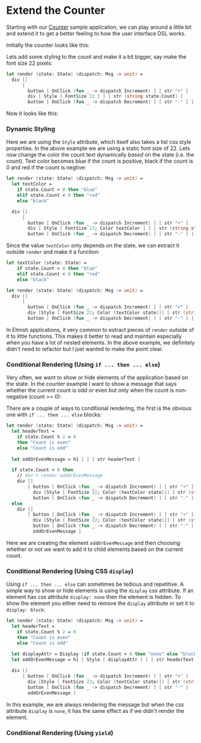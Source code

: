 # Extend the Counter

Starting with our [Counter](counter.md) sample application, we can play around a little bit and extend it to get a better feeling to how the user interface DSL works. 

Initially the counter looks like this:

<resolved-image source="/images/elm/initial-counter.gif" />

Lets add some styling to the count and make it a bit bigger, say make the font size 22 pixels:

```fsharp {highlight:[5]}
let render (state: State) (dispatch: Msg -> unit) =  
  div []
      [ 
        button [ OnClick (fun _ -> dispatch Increment) ] [ str "+" ] 
        div [ Style [ FontSize 22 ] ] [ str (string state.Count) ] 
        button [ OnClick (fun _ -> dispatch Decrement) ] [ str "-" ] ]
```

Now it looks like this:

<resolved-image source="/images/elm/initial-counter-1.gif" />

### Dynamic Styling

Here we are using the `Style` attribute, which itself also takes a list css style properties. In the above example we are using a static font size of 22. Lets now change the color the count text dynamically *based* on the state (i.e. the count). Text color becomes blue if the count is positive, black if the count is 0 and red if the count is negtive: 

```fsharp {highlight: ['2-5', 10]}
let render (state: State) (dispatch: Msg -> unit) =  
  let textColor = 
    if state.Count > 0 then "blue"
    elif state.Count < 0 then "red"
    else "black" 

  div []
      [ 
        button [ OnClick (fun _ -> dispatch Increment) ] [ str "+" ] 
        div [ Style [ FontSize 22; Color textColor ] ] [ str (string state.Count) ] 
        button [ OnClick (fun _ -> dispatch Decrement) ] [ str "-" ] ]
```

<resolved-image source="/images/elm/counter-colored-text.gif" />

Since the value `textColor` only depends on the state, we can extract it outside `render` and make it a function:

```fsharp {highlight:['1-4', 10]}
let textColor (state: State) = 
    if state.Count > 0 then "blue"
    elif state.Count < 0 then "red"
    else "black" 

let render (state: State) (dispatch: Msg -> unit) =  
  div []
      [ 
        button [ OnClick (fun _ -> dispatch Increment) ] [ str "+" ] 
        div [Style [ FontSize 22; Color (textColor state)]] [ str (string state.Count) ] 
        button [ OnClick (fun _ -> dispatch Decrement) ] [ str "-" ] ]
```

In Elmish applications, it very common to extract pieces of `render` outside of it to little functions. This makes it better to read and maintain especially when you have a lot of nested elements. In the above example, we definitely didn't need to refactor but I just wanted to make the point clear.


### Conditional Rendering (Using `if ... then ... else`)

Very often, we want to show or hide elements of the application based on the state. In the counter example I want to show a message that says whether the current count is odd or even but only when the count is non-negative (count >= 0):

<resolved-image source="/images/elm/counter-odd-or-even.gif" />

There are a couple of ways to conditional rendering, the first is the obvious one with `if ... then ... else` blocks:

```fsharp {highlight: ['2-5', 7, 20]}
let render (state: State) (dispatch: Msg -> unit) =  
  let headerText = 
    if state.Count % 2 = 0
    then "Count is even"
    else "Count is odd"  
  
  let oddOrEvenMessage = h1 [ ] [ str headerText ]

  if state.Count < 0 then
    // don't render oddOrEvenMessage
    div []
        [ button [ OnClick (fun _ -> dispatch Increment) ] [ str "+" ] 
          div [Style [ FontSize 22; Color (textColor state)]] [ str (string state.Count) ] 
          button [ OnClick (fun _ -> dispatch Decrement) ] [ str "-" ] ]
  else 
    div []
        [ button [ OnClick (fun _ -> dispatch Increment) ] [ str "+" ] 
          div [Style [ FontSize 22; Color (textColor state)]] [ str (string state.Count) ] 
          button [ OnClick (fun _ -> dispatch Decrement) ] [ str "-" ]
          oddOrEvenMessage ]
```
Here we are creating the element `oddOrEvenMessage` and then choosing whether or not we want to add it to child elements based on the current count.

### Conditional Rendering (Using CSS `display`)

Using `if ... then ... else` can sometimes be tedious and repetitive. A simple way to show or hide elements is using the `display` css attribute. If an element has css attribute `display: none` then the element is hidden. To show the element you either need to remove the `display` attribute or set it to `display: block`:

```fsharp {highlight: [7,8, 14]}
let render (state: State) (dispatch: Msg -> unit) =  
  let headerText = 
    if state.Count % 2 = 0
    then "Count is even"
    else "Count is odd"  
  
  let displayAttr = Display (if state.Count < 0 then "none" else "block")
  let oddOrEvenMessage = h1 [ Style [ displayAttr ] ] [ str headerText ]

  div []
      [ button [ OnClick (fun _ -> dispatch Increment) ] [ str "+" ] 
        div [Style [ FontSize 22; Color (textColor state)]] [ str (string state.Count) ] 
        button [ OnClick (fun _ -> dispatch Decrement) ] [ str "-" ]
        oddOrEvenMessage ]
```
In this example, we are always rendering the message but when the css attribute `display` is `none`, it has the same effect as if we didn't render the element. 

### Conditional Rendering (Using `yield`)

